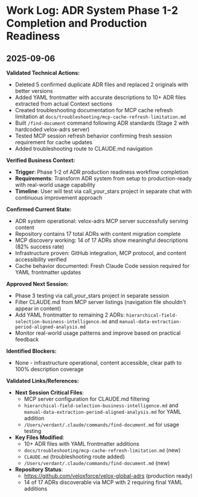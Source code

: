 # Work Log: ADR System Phase 1-2 Completion and Production Readiness
## 2025-09-06

**Validated Technical Actions:**
- Deleted 5 confirmed duplicate ADR files and replaced 2 originals with better versions  
- Added YAML frontmatter with accurate descriptions to 10+ ADR files extracted from actual Context sections
- Created troubleshooting documentation for MCP cache refresh limitation at `docs/troubleshooting/mcp-cache-refresh-limitation.md`
- Built `/find-document` command following ADR standards (Stage 2 with hardcoded velox-adrs server)
- Tested MCP session refresh behavior confirming fresh session requirement for cache updates
- Added troubleshooting route to CLAUDE.md navigation

**Verified Business Context:**
- **Trigger**: Phase 1-2 of ADR production readiness workflow completion
- **Requirements**: Transform ADR system from setup to production-ready with real-world usage capability
- **Timeline**: User will test via call_your_stars project in separate chat with continuous improvement approach

**Confirmed Current State:**
- ADR system operational: velox-adrs MCP server successfully serving content
- Repository contains 17 total ADRs with content migration complete
- MCP discovery working: 14 of 17 ADRs show meaningful descriptions (82% success rate)
- Infrastructure proven: GitHub integration, MCP protocol, and content accessibility verified
- Cache behavior documented: Fresh Claude Code session required for YAML frontmatter updates

**Approved Next Session:**
- Phase 3 testing via call_your_stars project in separate session  
- Filter CLAUDE.md from MCP server listings (navigation file shouldn't appear in content)
- Add YAML frontmatter to remaining 2 ADRs: `hierarchical-field-selection-business-intelligence.md` and `manual-data-extraction-period-aligned-analysis.md`
- Monitor real-world usage patterns and improve based on practical feedback

**Identified Blockers:**
- None - infrastructure operational, content accessible, clear path to 100% description coverage

**Validated Links/References:**
- **Next Session Critical Files**: 
  - MCP server configuration for CLAUDE.md filtering
  - `hierarchical-field-selection-business-intelligence.md` and `manual-data-extraction-period-aligned-analysis.md` for YAML addition
  - `/Users/verdant/.claude/commands/find-document.md` for usage testing
- **Key Files Modified**: 
  - 10+ ADR files with YAML frontmatter additions
  - `docs/troubleshooting/mcp-cache-refresh-limitation.md` (new)
  - `CLAUDE.md` (troubleshooting route added)
  - `/Users/verdant/.claude/commands/find-document.md` (new)
- **Repository Status**: 
  - https://github.com/veloxforce/velox-global-adrs (production ready)
  - 14 of 17 ADRs discoverable via MCP with 2 requiring final YAML additions